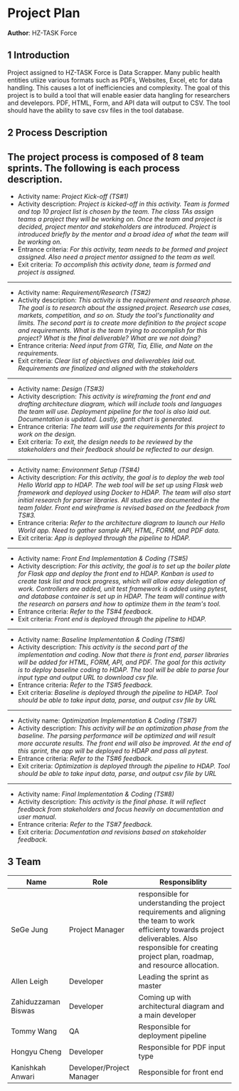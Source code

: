 # Project Plan

**Author**: HZ-TASK Force

## 1 Introduction

Project assigned to HZ-TASK Force is Data Scrapper. 
Many public health entities utiize various formats such as PDFs, Websites, Excel, etc for data handling. This causes a lot of inefficiencies and complexity. The goal of this project is to build a tool that will enable easier data hangling for researchers and develepors. PDF, HTML, Form, and API data will output to CSV. The tool should have the ability to save csv files in the tool database. 

## 2 Process Description

The project process is composed of 8 team sprints. The following is each process description. 
------------------
- Activity name: *Project Kick-off (TS#1)*
- Activity description: *Project is kicked-off in this activity. Team is formed and top 10 project list is chosen by the team. The class TAs assign teams a project they will be working on. Once the team and project is decided, project mentor and stakeholders are introduced. Project is introduced briefly by the mentor and a broad idea of what the team will be working on.*
- Entrance criteria: *For this activity, team needs to be formed and project assigned. Also need a project mentor assigned to the team as well.*
- Exit criteria: *To accomplish this activity done, team is formed and project is assigned.*
------------------
- Activity name: *Requirement/Research (TS#2)*
- Activity description: *This activity is the requirement and research phase. The goal is to research about the assigned project. Research use cases, markets, competition, and so on. Study the tool's functionality and limits. The second part is to create more definition to the project scope and requirements. What is the team trying to accomplish for this project? What is the final deliverable? What are we not doing?*
- Entrance criteria: *Need input from GTRI, Tia, Ellie, and Nate on the requirements.*
- Exit criteria: *Clear list of objectives and deliverables laid out. Requirements are finalized and aligned with the stakeholders*
------------------
- Activity name: *Design (TS#3)*
- Activity description: *This activity is wireframing the front end and drafting architecture diagram, which will include tools and languages the team will use. Deployment pipeline for the tool is also laid out. Documentation is updated. Lastly, gantt chart is generated.*
- Entrance criteria: *The team will use the requirements for this project to work on the design.*
- Exit criteria: *To exit, the design needs to be reviewed by the stakeholders and their feedback should be reflected to our design.*
------------------
- Activity name: *Environment Setup (TS#4)*
- Activity description: *For this activity, the goal is to deploy the web tool Hello World app to HDAP. The web tool will be set up using Flask web framework and deployed using Docker to HDAP. The team will also start initial research for parser libraries. All studies are documented in the team folder. Front end wireframe is revised based on the feedback from TS#3.*
- Entrance criteria: *Refer to the architecture diagram to launch our Hello World app. Need to gather sample API, HTML, FORM, and PDF data.*
- Exit criteria: *App is deployed through the pipeline to HDAP.*
------------------
- Activity name: *Front End Implementation & Coding (TS#5)*
- Activity description: *For this activity, the goal is to set up the boiler plate for Flask app and deploy the front end to HDAP. Kanban is used to create task list and track progress, which will allow easy delegation of work. Controllers are added, unit test framework is added using pytest, and database container is set up in HDAP. The team will continue with the research on parsers and how to optimize them in the team's tool.*
- Entrance criteria: *Refer to the TS#4 feedback.*
- Exit criteria: *Front end is deployed through the pipeline to HDAP.*
------------------
- Activity name: *Baseline Implementation & Coding (TS#6)*
- Activity description: *This activity is the second part of the implementation and coding. Now that there is front end, parser libraries will be added for HTML, FORM, API, and PDF. The goal for this activity is to deploy baseline coding to HDAP. The tool will be able to parse four input type and output URL to download csv file.*
- Entrance criteria: *Refer to the TS#5 feedback.*
- Exit criteria: *Baseline is deployed through the pipeline to HDAP. Tool should be able to take input data, parse, and output csv file by URL*
------------------
- Activity name: *Optimization Implementation & Coding (TS#7)*
- Activity description: *This activity will be an optimization phase from the baseline. The parsing performance will be optimized and will result more accurate results. The front end will also be improved. At the end of this sprint, the app will be deployed to HDAP and pass all pytest.*
- Entrance criteria: *Refer to the TS#6 feedback.*
- Exit criteria: *Optimization is deployed through the pipeline to HDAP. Tool should be able to take input data, parse, and output csv file by URL*
------------------
- Activity name: *Final Implementation & Coding (TS#8)*
- Activity description: *This activity is the final phase. It will reflect feedback from stakeholders and focus heavily on documentation and user manual.*
- Entrance criteria: *Refer to the TS#7 feedback.*
- Exit criteria: *Documentation and revisions based on stakeholder feedback.*

## 3 Team

| Name | Role | Responsiblity |
| ------ | ------ | ------ | 
| SeGe Jung | Project Manager | responsible for understanding the project requirements and aligning the team to work efficienty towards project deliverables. Also responsible for creating project plan, roadmap, and resource allocation. |
| Allen Leigh | Developer | Leading the sprint as master |
| Zahiduzzaman Biswas | Developer | Coming up with architectural diagram and a main developer |
| Tommy Wang | QA | Responsible for deployment pipeline |
| Hongyu Cheng | Developer | Responsible for PDF input type |
| Kanishkah Anwari | Developer/Project Manager | Responsible for front end |
